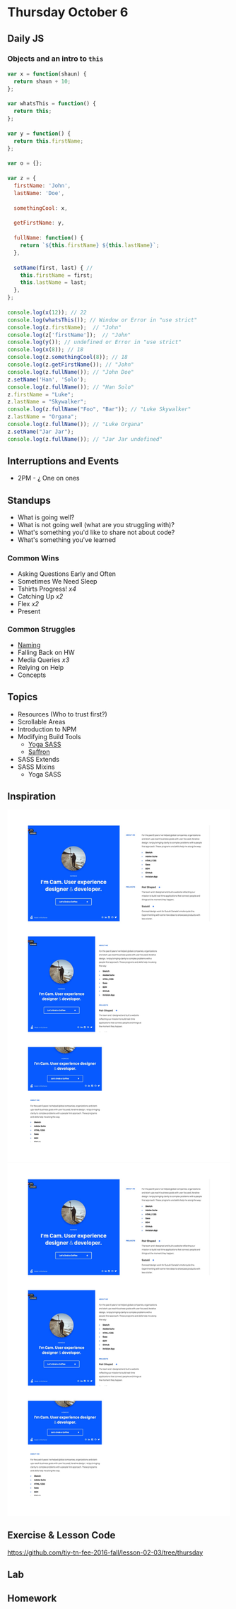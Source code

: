 # Thursday October 6

## Daily JS

### Objects and an intro to `this`

```js
var x = function(shaun) {
  return shaun + 10;
};

var whatsThis = function() {
  return this;
};

var y = function() {
  return this.firstName;
};

var o = {};

var z = {
  firstName: 'John',
  lastName: 'Doe',

  somethingCool: x,

  getFirstName: y,

  fullName: function() {
    return `${this.firstName} ${this.lastName}`;
  },

  setName(first, last) { //
    this.firstName = first;
    this.lastName = last;
  },
};

console.log(x(12)); // 22
console.log(whatsThis()); // Window or Error in "use strict"
console.log(z.firstName);  // "John"
console.log(z['firstName']);  // "John"
console.log(y()); // undefined or Error in "use strict"
console.log(x(8)); // 18
console.log(z.somethingCool(8)); // 18
console.log(z.getFirstName()); // "John"
console.log(z.fullName()); // "John Doe"
z.setName('Han', 'Solo');
console.log(z.fullName()); // "Han Solo"
z.firstName = "Luke";
z.lastName = "Skywalker";
console.log(z.fullName("Foo", "Bar")); // "Luke Skywalker"
z.lastName = "Organa";
console.log(z.fullName()); // "Luke Organa"
z.setName("Jar Jar");
console.log(z.fullName()); // "Jar Jar undefined"
```

## Interruptions and Events

* 2PM - ¿ One on ones

## Standups

* What is going well?
* What is not going well (what are you struggling with)?
* What's something you'd like to share not about code?
* What's something you've learned

### Common Wins

* Asking Questions Early and Often
* Sometimes We Need Sleep
* Tshirts Progress! *x4*
* Catching Up *x2*
* Flex *x2*
* Present

### Common Struggles

* [Naming](http://martinfowler.com/bliki/TwoHardThings.html)
* Falling Back on HW
* Media Queries *x3*
* Relying on Help
* Concepts

## Topics

* Resources (Who to trust first?)
* Scrollable Areas
* Introduction to NPM
* Modifying Build Tools
  - [Yoga SASS](http://rtablada.github.io/yoga-sass/)
  - [Saffron](https://github.com/colindresj/saffron/wiki/Using-the-mixins)
* SASS Extends
* SASS Mixins
  - Yoga SASS

## Inspiration

![Desktop](big-info.jpg)
![Mobile](mobile-info.jpg)

## Exercise & Lesson Code

https://github.com/tiy-tn-fee-2016-fall/lesson-02-03/tree/thursday

## Lab

## Homework
